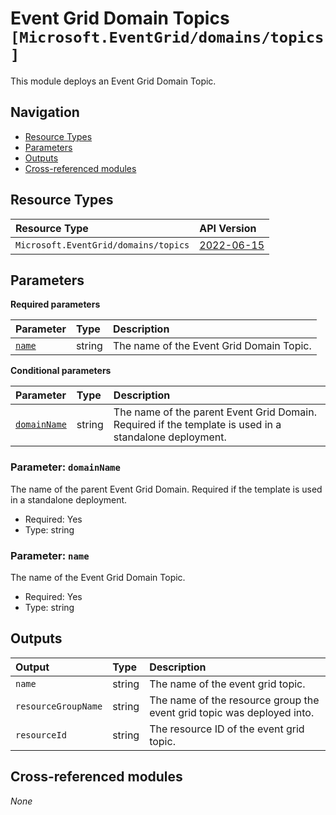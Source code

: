 # Event Grid Domain Topics `[Microsoft.EventGrid/domains/topics]`

This module deploys an Event Grid Domain Topic.

## Navigation

- [Resource Types](#Resource-Types)
- [Parameters](#Parameters)
- [Outputs](#Outputs)
- [Cross-referenced modules](#Cross-referenced-modules)

## Resource Types

| Resource Type | API Version |
| :-- | :-- |
| `Microsoft.EventGrid/domains/topics` | [2022-06-15](https://learn.microsoft.com/en-us/azure/templates/Microsoft.EventGrid/2022-06-15/domains/topics) |

## Parameters

**Required parameters**

| Parameter | Type | Description |
| :-- | :-- | :-- |
| [`name`](#parameter-name) | string | The name of the Event Grid Domain Topic. |

**Conditional parameters**

| Parameter | Type | Description |
| :-- | :-- | :-- |
| [`domainName`](#parameter-domainname) | string | The name of the parent Event Grid Domain. Required if the template is used in a standalone deployment. |

### Parameter: `domainName`

The name of the parent Event Grid Domain. Required if the template is used in a standalone deployment.
- Required: Yes
- Type: string

### Parameter: `name`

The name of the Event Grid Domain Topic.
- Required: Yes
- Type: string


## Outputs

| Output | Type | Description |
| :-- | :-- | :-- |
| `name` | string | The name of the event grid topic. |
| `resourceGroupName` | string | The name of the resource group the event grid topic was deployed into. |
| `resourceId` | string | The resource ID of the event grid topic. |

## Cross-referenced modules

_None_

